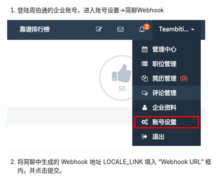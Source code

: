 1. 登陆周伯通的企业账号，进入账号设置->简聊Webhook

![](/images/inte-guide/jobtong-1.png)

2. 将简聊中生成的 Webhook 地址 LOCALE_LINK 填入 “Webhook URL” 框内，并点击提交。
